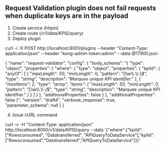 
## Request Validation plugin does not fail requests when duplicate keys are in the payload

1. Create service (httpin)
2. Create route (/v1/data/KPIS/query)
3. Deploy plugin

curl -i -X POST http://localhost:8001/plugins --header "Content-Type: application/json" --header "kong-admin-token:admin" --data @17900.json  


{
"name": "request-validator",
"config": {
"body_schema": "{ \"type\": \"object\", \"properties\": { \"where\": { \"type\": \"object\", \"properties\": { \"kpiId\": { \"anyOf\": [ { \"maxLength\": 50, \"minLength\": 0, \"pattern\": \"[\\\\w\\\\.\\\\-]*$\", \"type\": \"string\", \"description\": \"Marquee unique KPI identifier.\" }, { \"maxItems\": 2, \"type\": \"array\", \"items\": { \"maxLength\": 50, \"minLength\": 0, \"pattern\": \"[\\\\w\\\\.\\\\-]*$\", \"type\": \"string\", \"description\": \"Marquee unique KPI identifier.\" } } ] } }, \"additionalProperties\": false } }, \"additionalProperties\": false }",
"version": "draft4",
"verbose_response": true,
"parameter_schema": null
}
}
 

4. Issue cURL command

curl -v -H "Content-Type: application/json" http://localhost:8000/v1/data/KPIS/query --data '{"where":{"kpiId":["Rowsconsumed", "Datatransferred", "APIQueryToDataService"],"kpiId":["Rowsconsumed","Datatransferred","APIQueryToDataService"]}}'
